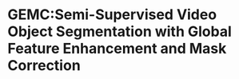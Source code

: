 # GEMC:Semi-Supervised Video Object Segmentation with Global Feature Enhancement and Mask Correction
